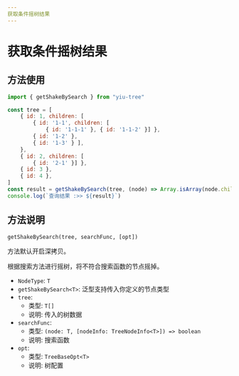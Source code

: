 ```yaml
---
获取条件摇树结果
---
```


# 获取条件摇树结果

## 方法使用

```js
import { getShakeBySearch } from "yiu-tree"

const tree = [
    { id: 1, children: [
        { id: '1-1', children: [
            { id: '1-1-1' }, { id: '1-1-2' }] },
        { id: '1-2' },
        { id: '1-3' } ],
    },
    { id: 2, children: [
        { id: '2-1' }] },
    { id: 3 },
    { id: 4 },
]
const result = getShakeBySearch(tree, (node) => Array.isArray(node.children) && !!node.children.length)
console.log(`查询结果 :>> ${result}`)
```

## 方法说明

```plaintext
getShakeBySearch(tree, searchFunc, [opt])
```

方法默认开启深拷贝。

根据搜索方法进行摇树，将不符合搜索函数的节点摇掉。


- `NodeType`: `T`
- `getShakeBySearch<T>`: 泛型支持传入你定义的节点类型
- `tree`:
  - 类型: `T[]`
  - 说明: 传入的树数据
- `searchFunc`:
  - 类型: `(node: T, [nodeInfo: TreeNodeInfo<T>]) => boolean`
  - 说明: 搜索函数
- `opt`:
  - 类型: `TreeBaseOpt<T>`
  - 说明: 树配置


